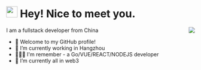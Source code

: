 <h1><img src="https://emojis.slackmojis.com/emojis/images/1531849430/4246/blob-sunglasses.gif?1531849430" width="30"/> Hey! Nice to meet you.</h1>
<img src="https://github-stats.liuli.lol/api?username=no-serve-people&theme=html&show_icons=true&include_all_commits=true&count_private=true" align="right">

I am a fullstack developer from China

- 🎉 Welcome to my GitHub profile!
- 🔭 I’m currently working in Hangzhou
- 👨🏻‍💻 I'm remember - a Go/VUE/REACT/NODEJS developer
- 🌱 I’m currently all in web3

